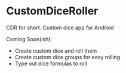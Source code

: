 # CustomDiceRoller
CDR for short. Custom dice app for Android

Coming Soon(ish):
* Create custom dice and roll them
* Create custom dice groups for easy rolling
* Type out dice formulas to roll
